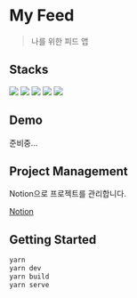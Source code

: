# My Feed

> 나를 위한 피드 앱

## Stacks


<div align="start">
  <img src="https://img.shields.io/badge/Vue3-4FC08D?style=for-the-badge&logo=vue.js&logoColor=white" />
  <img src="https://img.shields.io/badge/TypeScript-3178C6?style=for-the-badge&logo=typescript&logoColor=white" />
  <img src="https://img.shields.io/badge/TailwindCSS-06B6D4?style=for-the-badge&logo=tailwindcss&logoColor=white" />
  <img src="https://img.shields.io/badge/Vite-646CFF?style=for-the-badge&logo=vite&logoColor=white" />
  <img src="https://img.shields.io/badge/EsLint-4B32C3?style=for-the-badge&logo=eslint&logoColor=white" />
</div>
  
## Demo

준비중...


## Project Management
Notion으로 프로젝트를 관리합니다.

[Notion](https://assorted-poet-da7.notion.site/My-Feed-3ccef74b98174568986ec10038c6290c)

## Getting Started

```sh
yarn
yarn dev
yarn build
yarn serve
```
